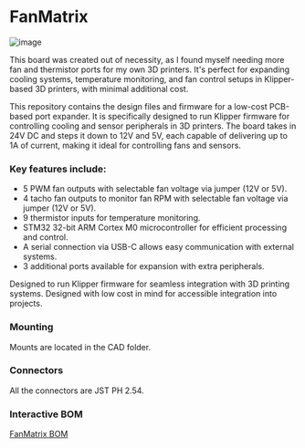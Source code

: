 # FanMatrix

![image](https://github.com/user-attachments/assets/a5baf0c8-56ad-4165-ac73-b50f1ce8a5a4)



This board was created out of necessity, as I found myself needing more fan and thermistor ports for my own 3D printers. It's perfect for expanding cooling systems, temperature monitoring, and fan control setups in Klipper-based 3D printers, with minimal additional cost.

This repository contains the design files and firmware for a low-cost PCB-based port expander. It is specifically designed to run Klipper firmware for controlling cooling and sensor peripherals in 3D printers. The board takes in 24V DC and steps it down to 12V and 5V, each capable of delivering up to 1A of current, making it ideal for controlling fans and sensors.

### Key features include:

- 5 PWM fan outputs with selectable fan voltage via jumper (12V or 5V).
- 4 tacho fan outputs to monitor fan RPM with selectable fan voltage via jumper (12V or 5V).
- 9 thermistor inputs for temperature monitoring.
- STM32 32-bit ARM Cortex M0 microcontroller for efficient processing and control.
- A serial connection via USB-C allows easy communication with external systems.
- 3 additional ports available for expansion with extra peripherals.

Designed to run Klipper firmware for seamless integration with 3D printing systems.
Designed with low cost in mind for accessible integration into projects.

### Mounting

Mounts are located in the CAD folder.

### Connectors

All the connectors are JST PH 2.54.

### Interactive BOM

[FanMatrix BOM](https://htmlpreview.github.io/?https://github.com/Koper90/FanMatrix/blob/main/KiCad/ibom.html)

